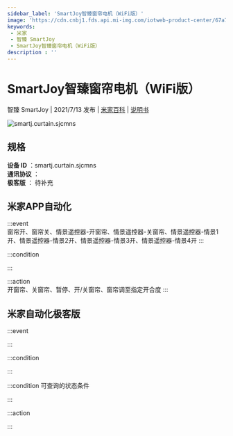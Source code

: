```yaml
---
sidebar_label: 'SmartJoy智臻窗帘电机（WiFi版）'
image: 'https://cdn.cnbj1.fds.api.mi-img.com/iotweb-product-center/67a7b375ef57b1c94567b20d62685016_SmartJoy智臻窗帘电机（WiFi版）-168x168.png?GalaxyAccessKeyId=AKVGLQWBOVIRQ3XLEW&Expires=9223372036854775807&Signature=3HgHxxM0oxqnRF3W0zOE7+yHCJQ='
keywords: 
 - 米家
 - 智臻 SmartJoy
 - SmartJoy智臻窗帘电机（WiFi版）
description : ''
---
```

# SmartJoy智臻窗帘电机（WiFi版）

智臻 SmartJoy | 2021/7/13 发布 | [米家百科](https://home.mi.com/webapp/content/baike/product/index.html?model=smartj.curtain.sjcmns) | [说明书](https://home.mi.com/views/introduction.html?model=smartj.curtain.sjcmns&region=cn)

![smartj.curtain.sjcmns](https://cdn.cnbj1.fds.api.mi-img.com/iotweb-product-center/67a7b375ef57b1c94567b20d62685016_SmartJoy智臻窗帘电机（WiFi版）-168x168.png?GalaxyAccessKeyId=AKVGLQWBOVIRQ3XLEW&Expires=9223372036854775807&Signature=3HgHxxM0oxqnRF3W0zOE7+yHCJQ=)

## 规格  
> 
**设备 ID** ：smartj.curtain.sjcmns  
**通讯协议** ：  
**极客版**  ： 待补充 


## 米家APP自动化  

:::event  
窗帘开、窗帘关、情景遥控器-开窗帘、情景遥控器-关窗帘、情景遥控器-情景1开、情景遥控器-情景2开、情景遥控器-情景3开、情景遥控器-情景4开
:::

:::condition  

:::

:::action   
开窗帘、关窗帘、暂停、开/关窗帘、窗帘调至指定开合度
:::

## 米家自动化极客版  

:::event  

:::

:::condition  

:::

:::condition 可查询的状态条件  

:::

:::action  

:::

        
